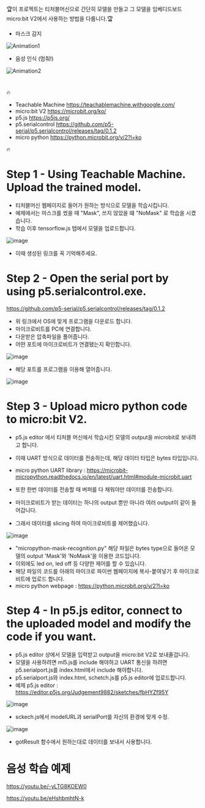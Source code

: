 🏆이 프로젝트는 티처블머신으로 간단히 모델을 만들고 그 모델을 임베디드보드 micro:bit V2에서 사용하는 방법을 다룹니다.🏆

- 마스크 감지


![Animation1](https://user-images.githubusercontent.com/79979086/157808573-fa8b7cd6-bcbb-4baf-9017-5d059115552c.gif)

- 음성 인식 (멈춰!)


![Animation2](https://user-images.githubusercontent.com/79979086/157809237-c87bfad5-12ca-4fd1-ab9b-ef7abd52b2f9.gif)



#
🔥 

- Teachable Machine https://teachablemachine.withgoogle.com/
- micro:bit V2 https://microbit.org/ko/
- p5.js https://p5js.org/
- p5.serialcontrol https://github.com/p5-serial/p5.serialcontrol/releases/tag/0.1.2
- micro python https://python.microbit.org/v/2?l=ko

🔥
#
# Step 1 - Using Teachable Machine. Upload the trained model.

- 티처블머신 웹페이지로 들어가 원하는 방식으로 모델을 학습시킵니다. 
- 예제에서는 마스크를 썼을 때 "Mask", 쓰지 않았을 떄 "NoMask" 로 학습을 시켰습니다.
- 학습 이후 tensorflow.js 탭에서 모델을 업로드합니다.

![image](https://user-images.githubusercontent.com/79979086/157226956-5a6c65d1-7ed6-43c2-a70e-b76adc70772d.png)

- 이때 생성된 링크를 꼭 기억해주세요.

#
# Step 2 - Open the serial port by using p5.serialcontrol.exe.

https://github.com/p5-serial/p5.serialcontrol/releases/tag/0.1.2

- 위 링크에서 OS에 맞게 프로그램을 다운로드 합니다.
- 마이크로비트를 PC에 연결합니다.
- 다운받은 압축파일을 풀어줍니다.
- 어떤 포트에 마이크로비트가 연결됐는지 확인합니다.

![image](https://user-images.githubusercontent.com/79979086/157228873-9c4e79b8-229b-4f95-93d5-c6d10ec8158c.png)

- 해당 포트를 프로그램을 이용해 열어줍니다.

![image](https://user-images.githubusercontent.com/79979086/157228509-4fc245ff-3866-4f6c-bb0b-0acc62a4fcdf.png)

#
# Step 3 - Upload micro python code to micro:bit V2.

- p5.js editor 에서 티처블 머신에서 학습시킨 모델의 output을 microbit로 보내려고 합니다.
- 이때 UART 방식으로 데이터를 전송하는데, 해당 데이터 타입은 bytes 타입입니다.
- micro python UART library : https://microbit-micropython.readthedocs.io/en/latest/uart.html#module-microbit.uart

- 또한 한번 데이터를 전송할 때 버퍼를 다 채워야만 데이터를 전송합니다.
- 마이크로비트가 받는 데이터는 하나의 output 뿐만 아니라 여러 output이 같이 들어갑니다.
- 그래서 데이터를 slicing 하여 마이크로비트를 제어했습니다.

![image](https://user-images.githubusercontent.com/79979086/157785531-a61f0722-a8b4-413f-8a49-498b667c2d18.png)


- "micropython-mask-recognition.py" 해당 파일은 bytes type으로 들어온 모델의 output 'Mask'와 'NoMask'을 이용한 코드입니다. 
- 이외에도 led on, led off 등 다양한 제어를 할 수 있습니다.
- 해당 파일의 코드를 아래의 마이크로 파이썬 웹페이지에 복사-붙여넣기 후 마이크로비트에 업로드 합니다.
- micro python webpage : https://python.microbit.org/v/2?l=ko


#
# Step 4 - In p5.js editor, connect to the uploaded model and modify the code if you want.

- p5.js editor 상에서 모델을 입력받고 output을 micro:bit V2로 보내줄겁니다.
- 모델을 사용하려면 ml5.js를 include 해야하고 UART 통신을 하려면 p5.serialport.js를 index.html에서 include 해야합니다.
- p5.serialport.js와 index.html, schetch.js를 p5.js editor에 업로드합니다.
- 예제 p5.js editor : https://editor.p5js.org/Judgement9882/sketches/fbHYZf95Y

![image](https://user-images.githubusercontent.com/79979086/157806852-1086ae8e-dd4c-4869-8cda-6b2e09244ad5.png)

- sckech.js에서 modelURL과 serialPort를 자신의 환경에 맞게 수정.

![image](https://user-images.githubusercontent.com/79979086/157806974-04d5faed-35ad-4c92-9dbd-f48894476d86.png)

- gotResult 함수에서 원하는대로 데이터를 보내서 사용합니다.



# 음성 학습 예제
https://youtu.be/-yLTG8KOEW0


https://youtu.be/eHshbmhtN-k





